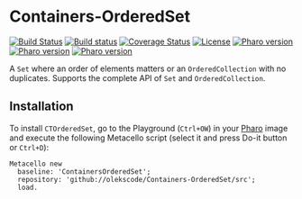 # Containers-OrderedSet

[![Build Status](https://travis-ci.org/olekscode/Containers-OrderedSet.svg?branch=master)](https://travis-ci.org/olekscode/Containers-OrderedSet)
[![Build status](https://ci.appveyor.com/api/projects/status/lvff6yqo5bg84bsj?svg=true)](https://ci.appveyor.com/project/olekscode/apriori-9rq1r)
[![Coverage Status](https://coveralls.io/repos/github/olekscode/Containers-OrderedSet/badge.svg?branch=master)](https://coveralls.io/github/olekscode/Containers-OrderedSet?branch=master)
[![License](https://img.shields.io/badge/license-MIT-blue.svg)](https://raw.githubusercontent.com/olekscode/Containers-OrderedSet/master/LICENSE)
[![Pharo version](https://img.shields.io/badge/Pharo-6.1-%23aac9ff.svg)](https://pharo.org/download)
[![Pharo version](https://img.shields.io/badge/Pharo-7.0-%23aac9ff.svg)](https://pharo.org/download)
[![Pharo version](https://img.shields.io/badge/Pharo-8.0-%23aac9ff.svg)](https://pharo.org/download)

A `Set` where an order of elements matters or an `OrderedCollection` with no duplicates. Supports the complete API of `Set` and `OrderedCollection`.

## Installation
To install `CTOrderedSet`, go to the Playground (`Ctrl+OW`) in your [Pharo](https://pharo.org/) image and execute the following Metacello script (select it and press Do-it button or `Ctrl+D`):

```smalltalk
Metacello new
  baseline: 'ContainersOrderedSet';
  repository: 'github://olekscode/Containers-OrderedSet/src';
  load.
```
